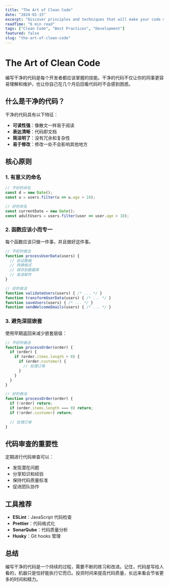 ```yaml
---
title: "The Art of Clean Code"
date: "2024-01-15"
excerpt: "Discover principles and techniques that will make your code more readable, maintainable, and enjoyable to work with."
readTime: "6 min read"
tags: ["Clean Code", "Best Practices", "Development"]
featured: false
slug: "the-art-of-clean-code"
---
```


# The Art of Clean Code

编写干净的代码是每个开发者都应该掌握的技能。干净的代码不仅让你的同事更容易理解和维护，也让你自己在几个月后回看代码时不会感到困惑。

## 什么是干净的代码？

干净的代码具有以下特征：
- **可读性强**：像散文一样易于阅读
- **表达清晰**：代码即文档
- **简洁明了**：没有冗余和复杂性
- **易于修改**：修改一处不会影响其他地方

## 核心原则

### 1. 有意义的命名
```javascript
// 不好的命名
const d = new Date();
const u = users.filter(u => u.age > 18);

// 好的命名
const currentDate = new Date();
const adultUsers = users.filter(user => user.age > 18);
```

### 2. 函数应该小而专一
每个函数应该只做一件事，并且做好这件事。

```javascript
// 不好的做法
function processUserData(users) {
  // 验证数据
  // 转换格式
  // 保存到数据库
  // 发送邮件
}

// 好的做法
function validateUsers(users) { /* ... */ }
function transformUserData(users) { /* ... */ }
function saveUsers(users) { /* ... */ }
function sendWelcomeEmails(users) { /* ... */ }
```

### 3. 避免深层嵌套
使用早期返回来减少嵌套层级：

```javascript
// 不好的做法
function processOrder(order) {
  if (order) {
    if (order.items.length > 0) {
      if (order.customer) {
        // 处理订单
      }
    }
  }
}

// 好的做法
function processOrder(order) {
  if (!order) return;
  if (order.items.length === 0) return;
  if (!order.customer) return;
  
  // 处理订单
}
```

## 代码审查的重要性

定期进行代码审查可以：
- 发现潜在问题
- 分享知识和经验
- 保持代码质量标准
- 促进团队协作

## 工具推荐

- **ESLint**：JavaScript 代码检查
- **Prettier**：代码格式化
- **SonarQube**：代码质量分析
- **Husky**：Git hooks 管理

## 总结

编写干净的代码是一个持续的过程，需要不断的练习和改进。记住，代码是写给人看的，机器只是恰好能执行它而已。投资时间来提高代码质量，长远来看会节省更多的时间和精力。